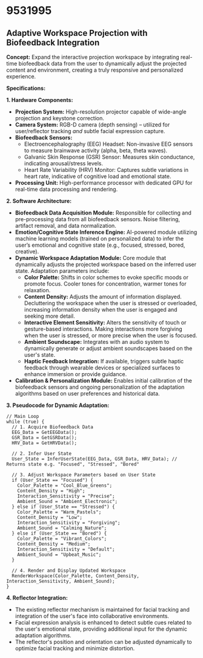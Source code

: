 # 9531995

## Adaptive Workspace Projection with Biofeedback Integration

**Concept:** Expand the interactive projection workspace by integrating real-time biofeedback data from the user to dynamically adjust the projected content and environment, creating a truly responsive and personalized experience.

**Specifications:**

**1. Hardware Components:**

*   **Projection System:** High-resolution projector capable of wide-angle projection and keystone correction.
*   **Camera System:** RGB-D camera (depth sensing) – utilized for user/reflector tracking *and* subtle facial expression capture.
*   **Biofeedback Sensors:**
    *   Electroencephalography (EEG) Headset: Non-invasive EEG sensors to measure brainwave activity (alpha, beta, theta waves).
    *   Galvanic Skin Response (GSR) Sensor: Measures skin conductance, indicating arousal/stress levels.
    *   Heart Rate Variability (HRV) Monitor: Captures subtle variations in heart rate, indicative of cognitive load and emotional state.
*   **Processing Unit:** High-performance processor with dedicated GPU for real-time data processing and rendering.

**2. Software Architecture:**

*   **Biofeedback Data Acquisition Module:** Responsible for collecting and pre-processing data from all biofeedback sensors. Noise filtering, artifact removal, and data normalization.
*   **Emotion/Cognitive State Inference Engine:** AI-powered module utilizing machine learning models (trained on personalized data) to infer the user’s emotional and cognitive state (e.g., focused, stressed, bored, creative).
*   **Dynamic Workspace Adaptation Module:**  Core module that dynamically adjusts the projected workspace based on the inferred user state.  Adaptation parameters include:
    *   **Color Palette:** Shifts in color schemes to evoke specific moods or promote focus.  Cooler tones for concentration, warmer tones for relaxation.
    *   **Content Density:** Adjusts the amount of information displayed.  Decluttering the workspace when the user is stressed or overloaded, increasing information density when the user is engaged and seeking more detail.
    *   **Interactive Element Sensitivity:** Alters the sensitivity of touch or gesture-based interactions.  Making interactions more forgiving when the user is stressed, or more precise when the user is focused.
    *   **Ambient Soundscape:** Integrates with an audio system to dynamically generate or adjust ambient soundscapes based on the user's state.
    *   **Haptic Feedback Integration:** If available, triggers subtle haptic feedback through wearable devices or specialized surfaces to enhance immersion or provide guidance.
*   **Calibration & Personalization Module:** Enables initial calibration of the biofeedback sensors and ongoing personalization of the adaptation algorithms based on user preferences and historical data.

**3. Pseudocode for Dynamic Adaptation:**

```
// Main Loop
while (true) {
  // 1. Acquire Biofeedback Data
  EEG_Data = GetEEGData();
  GSR_Data = GetGSRData();
  HRV_Data = GetHRVData();

  // 2. Infer User State
  User_State = InferUserState(EEG_Data, GSR_Data, HRV_Data); // Returns state e.g. "Focused", "Stressed", "Bored"

  // 3. Adjust Workspace Parameters based on User State
  if (User_State == "Focused") {
    Color_Palette = "Cool_Blue_Greens";
    Content_Density = "High";
    Interaction_Sensitivity = "Precise";
    Ambient_Sound = "Ambient_Electronic";
  } else if (User_State == "Stressed") {
    Color_Palette = "Warm_Pastels";
    Content_Density = "Low";
    Interaction_Sensitivity = "Forgiving";
    Ambient_Sound = "Calming_Nature";
  } else if (User_State == "Bored") {
    Color_Palette = "Vibrant_Colors";
    Content_Density = "Medium";
    Interaction_Sensitivity = "Default";
    Ambient_Sound = "Upbeat_Music";
  }

  // 4. Render and Display Updated Workspace
  RenderWorkspace(Color_Palette, Content_Density, Interaction_Sensitivity, Ambient_Sound);
}
```

**4. Reflector Integration:**

*   The existing reflector mechanism is maintained for facial tracking and integration of the user's face into collaborative environments.
*   Facial expression analysis is enhanced to detect subtle cues related to the user's emotional state, providing additional input for the dynamic adaptation algorithms.
*   The reflector's position and orientation can be adjusted dynamically to optimize facial tracking and minimize distortion.